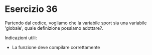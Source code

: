 # Esercizio 36

Partendo dal codice, vogliamo che la variabile sport sia una variabile 'globale', quale definizione possiamo adottare?.

Indicazioni utili:

- La funzione deve compilare correttamente
